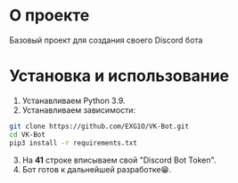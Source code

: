 # О проекте
Базовый проект для создания своего Discord бота

# Установка и использование
1. Устанавливаем Python 3.9.
2. Устанавливаем зависимости:
```sh
git clone https://github.com/EXG1O/VK-Bot.git
cd VK-Bot
pip3 install -r requirements.txt
```
3. На **41** строке вписываем свой "Discord Bot Token".
4. Бот готов к дальнейшей разработке😁.
